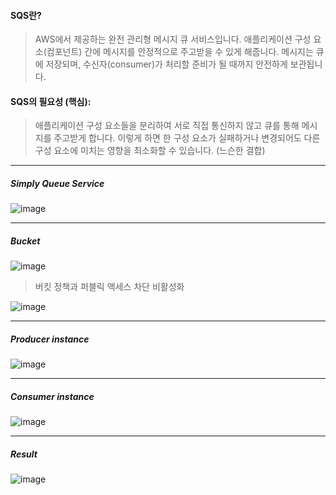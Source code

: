 #### SQS란?

> AWS에서 제공하는 완전 관리형 메시지 큐 서비스입니다.
> 애플리케이션 구성 요소(컴포넌트) 간에 메시지를 안정적으로 주고받을 수 있게 해줍니다.
> 메시지는 큐에 저장되며, 수신자(consumer)가 처리할 준비가 될 때까지 안전하게 보관됩니다.

#### SQS의 필요성 (핵심):

> 애플리케이션 구성 요소들을 분리하여 서로 직접 통신하지 않고 큐를 통해 메시지를 주고받게 합니다.
> 이렇게 하면 한 구성 요소가 실패하거나 변경되어도 다른 구성 요소에 미치는 영향을 최소화할 수 있습니다. (느슨한 결합)

----

##### Simply Queue Service

![image](https://github.com/user-attachments/assets/21290128-fba9-4a78-b758-4bd4e32ce5a6)

----

##### Bucket

![image](https://github.com/user-attachments/assets/cc0cd917-fbf0-44ed-8de9-c9de1c00e3e1)

> 버킷 정책과 퍼블릭 액세스 차단 비활성화

![image](https://github.com/user-attachments/assets/42fe4a80-9b52-4bc3-acb6-894daae03a45)

----

##### Producer instance

![image](https://github.com/user-attachments/assets/ad9d1bfa-3ab8-4cae-8e0a-b15f3fa812d9)

----

##### Consumer instance

![image](https://github.com/user-attachments/assets/f829db2f-cbfc-486b-b050-21deb984fc75)

----

##### Result

![image](https://github.com/user-attachments/assets/5162ac44-554e-4307-a700-5ccc4ca3cb55)

